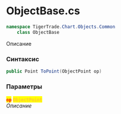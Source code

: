 
# ObjectBase.cs
```csharp
namespace TigerTrade.Chart.Objects.Common  
    class ObjectBase
```

Описание

### Синтаксис
```csharp
public Point ToPoint(ObjectPoint op)
```

### Параметры  
<mark style="color:red;">**`op`**</mark> <mark style="color: rgb(255, 166, 87);">`ObjectPoint`</mark>  
 *Описание*  
  

                    
                    